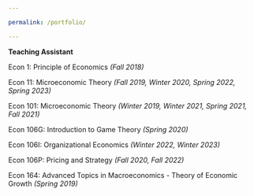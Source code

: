 ```yaml
---

permalink: /portfolio/

---
```



**Teaching Assistant**

Econ 1: Principle of Economics _(Fall 2018)_

Econ 11: Microeconomic Theory _(Fall 2019, Winter 2020, Spring 2022, Spring 2023)_

Econ 101: Microeconomic Theory _(Winter 2019, Winter 2021, Spring 2021, Fall 2021)_

Econ 106G: Introduction to Game Theory _(Spring 2020)_

Econ 106I: Organizational Economics _(Winter 2022, Winter 2023)_

Econ 106P: Pricing and Strategy _(Fall 2020, Fall 2022)_

Econ 164: Advanced Topics in Macroeconomics - Theory of Economic Growth _(Spring 2019)_
